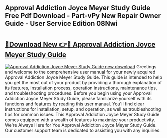 ## Approval Addiction Joyce Meyer Study Guide Free Pdf Download - Part-vPy New Repair Owner Guide - User Service Edition 08Nwi

# <h2><a href="http://bc92016.oget.top/?id=Approval+Addiction+Joyce+Meyer+Study+Guide">🔗Download New 👉🔴 Approval Addiction Joyce Meyer Study Guide</a></h2>

[![Approval Addiction Joyce Meyer Study Guide new download](https://i.imgur.com/5g1atiW.png)](http://bc92016.oget.top/?id=Approval+Addiction+Joyce+Meyer+Study+Guide)
Greetings and welcome to the comprehensive user manual for your newly acquired Approval Addiction Joyce Meyer Study Guide. This guide is intended to help you get the most out of your product by providing a thorough explanation of its features, installation process, operation instructions, maintenance tips, and troubleshooting procedures. Before you begin using your Approval Addiction Joyce Meyer Study Guide, please familiarize yourself with its functions and features by reading this user manual. You'll find clear instructions for installation, setup, and operation, as well as troubleshooting tips for common issues. This Approval Addiction Joyce Meyer Study Guide comes equipped with a wealth of features to maximize your productivity. We're Always Here for You Approval Addiction Joyce Meyer Study Guide. Our customer support team is dedicated to assisting you with any inquiries.
